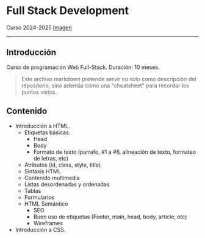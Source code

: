 # Full Stack Development
Curso 2024-2025
[Imagen](https://img.freepik.com/vector-gratis/desarrollo-aplicaciones-escritorio-telefonos-inteligentes_23-2148683810.jpg?t=st=1728932564~exp=1728936164~hmac=70f445d6bc52ac8a4e0b903d1d8914db20307695d0601427e6be78d1deb29e61&w=826)
***
## Introducción
Curso de programación Web Full-Stack. 
Duración: 10 meses.

> Este archivo markdown pretende servir no solo como descripción del repositorio, sino además como una "cheatsheet" para recordar los puntos vistos.

## Contenido
- Introducción a HTML.
    - Etiquetas básicas.
      - Head
      - Body
      - Formato de texto (parrafo, #1 a #6, alineación de texto, formateo de letras, etc)
    - Atributos (id, class, style, title)
    - Sintaxis HTML
    - Contenido multimedia
    - Listas desordenadas y ordenadas
    - Tablas
    - Formularios
    - HTML Semántico
      - SEO
      - Buen uso de etiquetas (Footer, main, head, body, article, etc)
      - Wireframes
- Introducción a CSS.